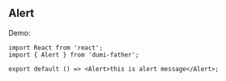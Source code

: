 
## Alert

Demo:

```tsx
import React from 'react';
import { Alert } from 'dumi-father';

export default () => <Alert>this is alert message</Alert>;
```

